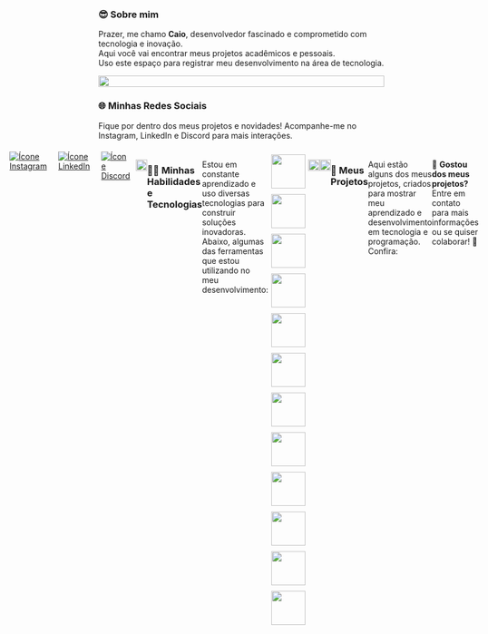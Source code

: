 ### 😎 **Sobre mim**  
Prazer, me chamo **Caio**, desenvolvedor fascinado e comprometido com tecnologia e inovação. <br>
Aqui você vai encontrar meus projetos acadêmicos e pessoais. <br>
Uso este espaço para registrar meu desenvolvimento na área de tecnologia.

<p align="center">
  <img src="https://i.imgur.com/dBaSKWF.gif" height="20" width="100%">
</p>


### 🌐 **Minhas Redes Sociais**  
Fique por dentro dos meus projetos e novidades! Acompanhe-me no Instagram, LinkedIn e Discord para mais interações.

<div style="display: flex; justify-content: center; margin-top: 20px;">
  <a href="https://www.instagram.com/caioapr/">
    <img src="https://img.shields.io/badge/Instagram-F24D65?style=for-the-badge&logo=instagram&logoColor=white" alt="Ícone Instagram" style="margin: 0 10px;">
  </a>
  <a href="https://www.linkedin.com/in/caioparaujo/">
    <img src="https://img.shields.io/badge/LinkedIn-0077B5?style=for-the-badge&logo=linkedin&logoColor=white" alt="Ícone LinkedIn" style="margin: 0 10px;">
  </a>
  <a href="https://discordapp.com/users/313480956197470209">
    <img src="https://img.shields.io/badge/Discord-7289DA?style=for-the-badge&logo=discord&logoColor=white" alt="Ícone Discord" style="margin: 0 10px;">
  </a>

<p align="center">
  <img src="https://i.imgur.com/dBaSKWF.gif" height="20" width="100%">
</p>


### 🧑‍💻 **Minhas Habilidades e Tecnologias**  
Estou em constante aprendizado e uso diversas tecnologias para construir soluções inovadoras. Abaixo, algumas das ferramentas que estou utilizando no meu desenvolvimento:

<div style="display: flex; flex-wrap: wrap; justify-content: center;">
  <img src="https://techstack-generator.vercel.app/github-icon.svg" width="60" style="margin: 5px;">
  <img src="https://www.vectorlogo.zone/logos/w3_html5/w3_html5-icon.svg" width="60" style="margin: 5px;">
  <img src="https://www.vectorlogo.zone/logos/w3_css/w3_css-official.svg" width="60" style="margin: 5px;">
  <img src="https://techstack-generator.vercel.app/js-icon.svg" width="60" style="margin: 5px;">
  <img src="https://www.vectorlogo.zone/logos/php/php-icon.svg" width="60" style="margin: 5px;">
  <img src="https://techstack-generator.vercel.app/python-icon.svg" width="60" style="margin: 5px;">
  <img src="https://techstack-generator.vercel.app/java-icon.svg" width="60" style="margin: 5px;">
  <img src="https://techstack-generator.vercel.app/mysql-icon.svg" width="60" style="margin: 5px;">
  <img src="https://www.vectorlogo.zone/logos/postgresql/postgresql-icon.svg" width="60" style="margin: 5px;">
  <img src="https://techstack-generator.vercel.app/cpp-icon.svg" width="60" style="margin: 5px;">
  <img src="https://www.vectorlogo.zone/logos/android/android-icon.svg" width="60" style="margin: 5px;">
  <img src="https://www.vectorlogo.zone/logos/kotlinlang/kotlinlang-icon.svg" width="60" style="margin: 5px;">
</div>

<p align="center">
  <img src="https://i.imgur.com/dBaSKWF.gif" height="20" width="100%">
</p>

<p align="center">
  <img src="https://i.imgur.com/dBaSKWF.gif" height="20" width="100%">
</p>

### 🚀 **Meus Projetos**  
Aqui estão alguns dos meus projetos, criados para mostrar meu aprendizado e desenvolvimento em tecnologia e programação. Confira:

<div >
  <!-- Link -->
  

</div>


<br><br>

📝 **Gostou dos meus projetos?**  
Entre em contato para mais informações ou se quiser colaborar! 🚀

---
